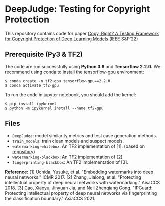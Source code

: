 # DeepJudge: Testing for Copyright Protection 
This repository contains code for paper [Copy, Right? A Testing Framework for Copyright Protection of Deep Learning Models](https://arxiv.org/abs/2112.05588) (IEEE S&P'22)

## Prerequisite (Py3 & TF2) 
The code are run successfully using **Python 3.6** and **Tensorflow 2.2.0.** 
We recommend using conda to install the tensorflow-gpu environment:
```shell
$ conda create -n tf2-gpu tensorflow-gpu==2.2.0
$ conda activate tf2-gpu
```

To run the code in jupyter notebook, you should add the kernel: 
```shell
$ pip install ipykernel
$ python -m ipykernel install --name tf2-gpu
```

## Files
- `DeepJudge`: model similarity metrics and test case generation methods.
- `train_models`: train clean models and suspect models.
- `watermarking-whitebox`: An TF2 implementation of [1]. (based on [repository](https://github.com/yu4u/dnn-watermark))
- `watermarking-blackbox`: An TF2 implementation of [2].
- `fingerprinting-blackbox`: An TF2 implementation of [3].

**Reference:** 
[1] Uchida, Yusuke, et al. "Embedding watermarks into deep neural networks." ICMR 2017.
[2] Zhang, Jialong, et al. "Protecting intellectual property of deep neural networks with watermarking." AisaCCS 2018.
[3] Cao, Xiaoyu, Jinyuan Jia, and Neil Zhenqiang Gong. "IPGuard: Protecting intellectual property of deep neural networks via fingerprinting the classification boundary." AsiaCCS 2021.

